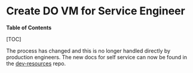 # Create DO VM for Service Engineer

**Table of Contents**

[TOC]

The process has changed and this is no longer handled directly by production engineers.
The new docs for self service can now be found in the [dev-resources](https://gitlab.com/gitlab-com/dev-resources/blob/master/dev-resources/README.md) repo.
